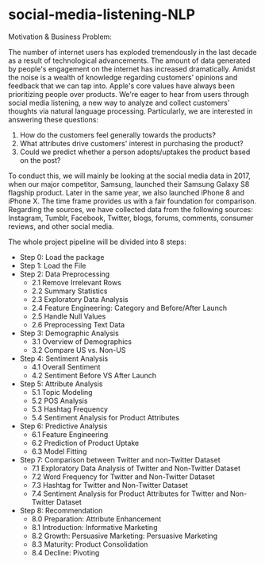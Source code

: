 # social-media-listening-NLP
Motivation & Business Problem:

The number of internet users has exploded tremendously in the last decade as a result of technological advancements. The amount of data generated by people's engagement on the internet has increased dramatically. Amidst the noise is a wealth of knowledge regarding customers’ opinions and feedback that we can tap into. Apple's core values have always been prioritizing people over products. We're eager to hear from users through social media listening, a new way to analyze and collect customers' thoughts via natural language processing. Particularly, we are interested in answering these questions:

1. How do the customers feel generally towards the products?
2. What attributes drive customers' interest in purchasing the product?
3. Could we predict whether a person adopts/uptakes the product based on the post?

To conduct this, we will mainly be looking at the social media data in 2017, when our major competitor, Samsung, launched their Samsung Galaxy S8 flagship product. Later in the same year, we also launched iPhone 8 and iPhone X. The time frame provides us with a fair foundation for comparison. Regarding the sources, we have collected data from the following sources: Instagram, Tumblr, Facebook, Twitter, blogs, forums, comments, consumer reviews, and other social media.

The whole project pipeline will be divided into 8 steps: 
- Step 0: Load the package
- Step 1: Load the File
- Step 2: Data Preprocessing
  * 2.1 Remove Irrelevant Rows
  * 2.2 Summary Statistics
  * 2.3 Exploratory Data Analysis
  * 2.4 Feature Engineering: Category and Before/After Launch 
  * 2.5 Handle Null Values
  * 2.6 Preprocessing Text Data 
- Step 3: Demographic Analysis  
  * 3.1 Overview of Demographics
  * 3.2 Compare US vs. Non-US 
- Step 4: Sentiment Analysis
  * 4.1 Overall Sentiment
  * 4.2 Sentiment Before VS After Launch 
- Step 5: Attribute Analysis
  * 5.1 Topic Modeling
  * 5.2 POS Analysis
  * 5.3 Hashtag Frequency
  * 5.4 Sentiment Analysis for Product Attributes
- Step 6: Predictive Analysis
  * 6.1 Feature Engineering
  * 6.2 Prediction of Product Uptake
  * 6.3 Model Fitting
- Step 7: Comparison between Twitter and non-Twitter Dataset
  * 7.1 Exploratory Data Analysis of Twitter and Non-Twitter Dataset
  * 7.2 Word Frequency for Twitter and Non-Twitter Dataset
  * 7.3 Hashtag for Twitter and Non-Twitter Dataset
  * 7.4 Sentiment Analysis for Product Attributes for Twitter and Non-Twitter Dataset
- Step 8: Recommendation
  * 8.0 Preparation: Attribute Enhancement
  * 8.1 Introduction: Informative Marketing
  * 8.2 Growth: Persuasive Marketing: Persuasive Marketing 
  * 8.3 Maturity: Product Consolidation
  * 8.4 Decline: Pivoting
